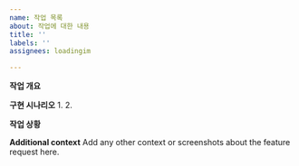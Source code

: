 ```yaml
---
name: 작업 목록
about: 작업에 대한 내용
title: ''
labels: ''
assignees: loadingim

---
```


**작업 개요**

**구현 시나리오**
1.
2.

**작업 상황**


**Additional context**
Add any other context or screenshots about the feature request here.
